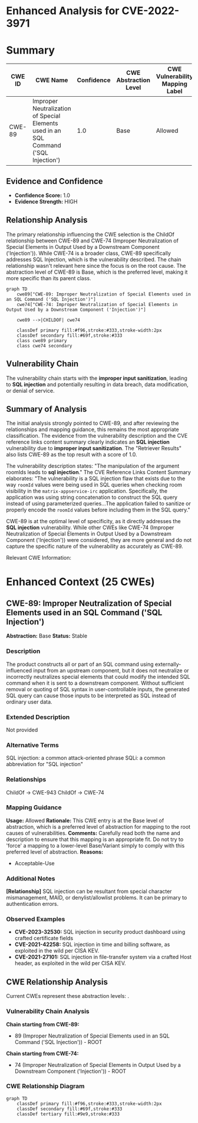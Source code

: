 # Enhanced Analysis for CVE-2022-3971

# Summary
| CWE ID | CWE Name | Confidence | CWE Abstraction Level | CWE Vulnerability Mapping Label | CWE-Vulnerability Mapping Notes |
|---|---|---|---|---|---|
| CWE-89 | Improper Neutralization of Special Elements used in an SQL Command ('SQL Injection') | 1.0 | Base | Allowed | Primary CWE |

## Evidence and Confidence

*   **Confidence Score:** 1.0
*   **Evidence Strength:** HIGH

## Relationship Analysis
The primary relationship influencing the CWE selection is the ChildOf relationship between CWE-89 and CWE-74 (Improper Neutralization of Special Elements in Output Used by a Downstream Component ('Injection')). While CWE-74 is a broader class, CWE-89 specifically addresses SQL Injection, which is the vulnerability described. The chain relationship wasn't relevant here since the focus is on the root cause. The abstraction level of CWE-89 is Base, which is the preferred level, making it more specific than its parent class.

```mermaid
graph TD
    cwe89["CWE-89: Improper Neutralization of Special Elements used in an SQL Command ('SQL Injection')"]
    cwe74["CWE-74: Improper Neutralization of Special Elements in Output Used by a Downstream Component ('Injection')"]
    
    cwe89 -->|CHILDOF| cwe74
    
    classDef primary fill:#f96,stroke:#333,stroke-width:2px
    classDef secondary fill:#69f,stroke:#333
    class cwe89 primary
    class cwe74 secondary
```

## Vulnerability Chain
The vulnerability chain starts with the **improper input sanitization**, leading to **SQL injection** and potentially resulting in data breach, data modification, or denial of service.

## Summary of Analysis
The initial analysis strongly pointed to CWE-89, and after reviewing the relationships and mapping guidance, this remains the most appropriate classification. The evidence from the vulnerability description and the CVE reference links content summary clearly indicates an **SQL injection** vulnerability due to **improper input sanitization**. The "Retriever Results" also lists CWE-89 as the top result with a score of 1.0.

The vulnerability description states: "The manipulation of the argument roomIds leads to **sql injection**." The CVE Reference Links Content Summary elaborates: "The vulnerability is a SQL injection flaw that exists due to the way `roomId` values were being used in SQL queries when checking room visibility in the `matrix-appservice-irc` application. Specifically, the application was using string concatenation to construct the SQL query instead of using parameterized queries...The application failed to sanitize or properly encode the `roomId` values before including them in the SQL query."

CWE-89 is at the optimal level of specificity, as it directly addresses the **SQL injection** vulnerability. While other CWEs like CWE-74 (Improper Neutralization of Special Elements in Output Used by a Downstream Component ('Injection')) were considered, they are more general and do not capture the specific nature of the vulnerability as accurately as CWE-89.

Relevant CWE Information:

# Enhanced Context (25 CWEs)

## CWE-89: Improper Neutralization of Special Elements used in an SQL Command ('SQL Injection')
**Abstraction:** Base
**Status:** Stable

### Description
The product constructs all or part of an SQL command using externally-influenced input from an upstream component, but it does not neutralize or incorrectly neutralizes special elements that could modify the intended SQL command when it is sent to a downstream component. Without sufficient removal or quoting of SQL syntax in user-controllable inputs, the generated SQL query can cause those inputs to be interpreted as SQL instead of ordinary user data.

### Extended Description
Not provided

### Alternative Terms
SQL injection: a common attack-oriented phrase
SQLi: a common abbreviation for "SQL injection"

### Relationships
ChildOf -> CWE-943
ChildOf -> CWE-74

### Mapping Guidance
**Usage:** Allowed
**Rationale:** This CWE entry is at the Base level of abstraction, which is a preferred level of abstraction for mapping to the root causes of vulnerabilities.
**Comments:** Carefully read both the name and description to ensure that this mapping is an appropriate fit. Do not try to 'force' a mapping to a lower-level Base/Variant simply to comply with this preferred level of abstraction.
**Reasons:**
- Acceptable-Use

### Additional Notes
**[Relationship]** SQL injection can be resultant from special character mismanagement, MAID, or denylist/allowlist problems. It can be primary to authentication errors.

### Observed Examples
- **CVE-2023-32530:** SQL injection in security product dashboard using crafted certificate fields
- **CVE-2021-42258:** SQL injection in time and billing software, as exploited in the wild per CISA KEV.
- **CVE-2021-27101:** SQL injection in file-transfer system via a crafted Host header, as exploited in the wild per CISA KEV.


## CWE Relationship Analysis

Current CWEs represent these abstraction levels: .


### Vulnerability Chain Analysis

**Chain starting from CWE-89:**
- 89 (Improper Neutralization of Special Elements used in an SQL Command ('SQL Injection')) - ROOT


**Chain starting from CWE-74:**
- 74 (Improper Neutralization of Special Elements in Output Used by a Downstream Component ('Injection')) - ROOT



### CWE Relationship Diagram

```mermaid
graph TD
    classDef primary fill:#f96,stroke:#333,stroke-width:2px
    classDef secondary fill:#69f,stroke:#333
    classDef tertiary fill:#9e9,stroke:#333
```